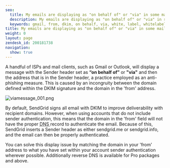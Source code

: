 ```yaml
---
seo:
  title: My emails are displaying as "on behalf of" or "via" in some mail clients
  description: My emails are displaying as "on behalf of" or "via" in some mail clients
  keywords: gmail, from, dkim, on behalf, via, white, label, whitelabel, outlook
title: My emails are displaying as "on behalf of" or "via" in some mail clients
weight: 0
layout: page
zendesk_id: 200181738
navigation:
  show: true
---
```


A handful of ISPs and mail clients, such as Gmail or Outlook, will display a message with the Sender header set as  **“on behalf of”** or **"via"** and then the address that is in the Sender header, a practice employed as an anti-phishing measure. This is caused by an incongruity between the domain defined within the DKIM signature and the domain in the 'from' address.

![viamessage_001.png](https://sendgrid.zendesk.com/attachments/token/vhcbrycms5ryqog/?name=viamessage_001.png)



By default, SendGrid signs all email with DKIM to improve deliverability with recipient domains. However, when using accounts that do not include sender authentication, this means that the domain in the 'from' field will not have the proper <acronym title="Domain Name System">DNS </acronym>record to authenticate the email. Because of this, SendGrid inserts a Sender header as either sendgrid.me or sendgrid.info, and the email can then be properly authenticated.


You can solve this display issue by matching the domain in your 'from' address to what you have set within your account sender authentication wherever possible. Additionally reverse DNS is available for Pro packages and above.
